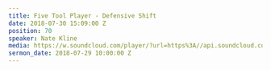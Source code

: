 ```yaml
---
title: Five Tool Player - Defensive Shift
date: 2018-07-30 15:09:00 Z
position: 70
speaker: Nate Kline
media: https://w.soundcloud.com/player/?url=https%3A//api.soundcloud.com/tracks/478699731&color=%23ff0056&auto_play=false&hide_related=false&show_comments=true&show_user=true&show_reposts=false&show_teaser=true&visual=true
sermon_date: 2018-07-29 10:00:00 Z
---
```


